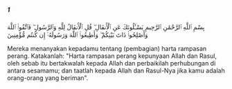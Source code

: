 ##### 1

<span class="ayah">بِسْمِ ٱللَّهِ ٱلرَّحْمَٰنِ ٱلرَّحِيمِ يَسْـَٔلُونَكَ عَنِ ٱلْأَنفَالِ ۖ قُلِ ٱلْأَنفَالُ لِلَّهِ وَٱلرَّسُولِ ۖ فَٱتَّقُوا۟ ٱللَّهَ وَأَصْلِحُوا۟ ذَاتَ بَيْنِكُمْ ۖ وَأَطِيعُوا۟ ٱللَّهَ وَرَسُولَهُۥٓ إِن كُنتُم مُّؤْمِنِينَ</span>

<span class="ayah_translation">Mereka menanyakan kepadamu tentang (pembagian) harta rampasan perang. Katakanlah: "Harta rampasan perang kepunyaan Allah dan Rasul, oleh sebab itu bertakwalah kepada Allah dan perbaikilah perhubungan di antara sesamamu; dan taatlah kepada Allah dan Rasul-Nya jika kamu adalah orang-orang yang beriman".</span>
